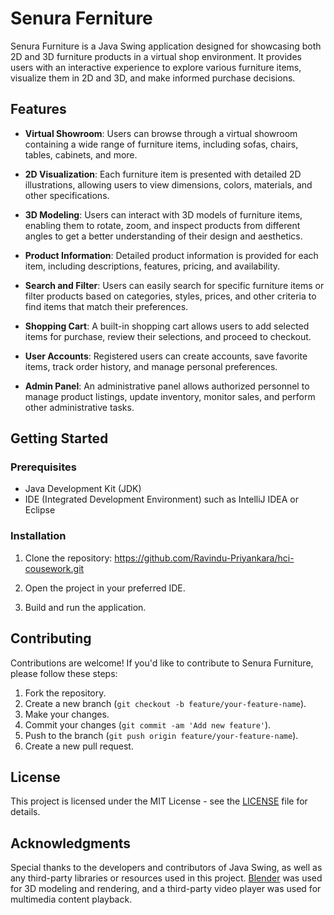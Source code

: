 
# Senura Ferniture
Senura Furniture is a Java Swing application designed for showcasing both 2D and 3D furniture products in a virtual shop environment. It provides users with an interactive experience to explore various furniture items, visualize them in 2D and 3D, and make informed purchase decisions.

## Features

- **Virtual Showroom**: Users can browse through a virtual showroom containing a wide range of furniture items, including sofas, chairs, tables, cabinets, and more.
  
- **2D Visualization**: Each furniture item is presented with detailed 2D illustrations, allowing users to view dimensions, colors, materials, and other specifications.

- **3D Modeling**: Users can interact with 3D models of furniture items, enabling them to rotate, zoom, and inspect products from different angles to get a better understanding of their design and aesthetics.

- **Product Information**: Detailed product information is provided for each item, including descriptions, features, pricing, and availability.

- **Search and Filter**: Users can easily search for specific furniture items or filter products based on categories, styles, prices, and other criteria to find items that match their preferences.

- **Shopping Cart**: A built-in shopping cart allows users to add selected items for purchase, review their selections, and proceed to checkout.

- **User Accounts**: Registered users can create accounts, save favorite items, track order history, and manage personal preferences.

- **Admin Panel**: An administrative panel allows authorized personnel to manage product listings, update inventory, monitor sales, and perform other administrative tasks.

## Getting Started

### Prerequisites

- Java Development Kit (JDK)
- IDE (Integrated Development Environment) such as IntelliJ IDEA or Eclipse

### Installation

1. Clone the repository:
    https://github.com/Ravindu-Priyankara/hci-cousework.git



2. Open the project in your preferred IDE.

3. Build and run the application.

## Contributing

Contributions are welcome! If you'd like to contribute to Senura Furniture, please follow these steps:

1. Fork the repository.
2. Create a new branch (`git checkout -b feature/your-feature-name`).
3. Make your changes.
4. Commit your changes (`git commit -am 'Add new feature'`).
5. Push to the branch (`git push origin feature/your-feature-name`).
6. Create a new pull request.

## License

This project is licensed under the MIT License - see the [LICENSE](LICENSE) file for details.

## Acknowledgments

Special thanks to the developers and contributors of Java Swing, as well as any third-party libraries or resources used in this project. [Blender](https://www.blender.org/) was used for 3D modeling and rendering, and a third-party video player was used for multimedia content playback.
